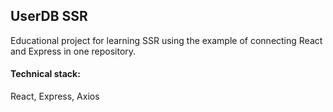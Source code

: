 ## UserDB SSR

Educational project for learning SSR using the example of connecting React and Express in one repository.

#### Technical stack: 
React, Express, Axios
